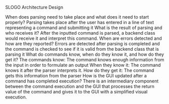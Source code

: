SLOGO Architecture Design

When does parsing need to take place and what does it need to start properly?
Parsing takes place after the user has entered in a line of text representing a command and submitting it
What is the result of parsing and who receives it?
After the inputted command is parsed, a backend class would receive it and interpret this command.
When are errors detected and how are they reported?
Errors are detected after parsing is completed and the command is checked to see if it is valid from the backend class that is parsing it
What do commands know, when do they know it, and how do they get it?
The commands know: The command knows enough information from the input in order to formulate an output
When they know it: The command knows it after the parser interprets it.
How do they get it: The command gets this information from the parser
How is the GUI updated after a command has completed execution?
There is an intermediary component between the command execution and the GUI that processes the return value of the command and gives it to the GUI with a simplified visual execution.
